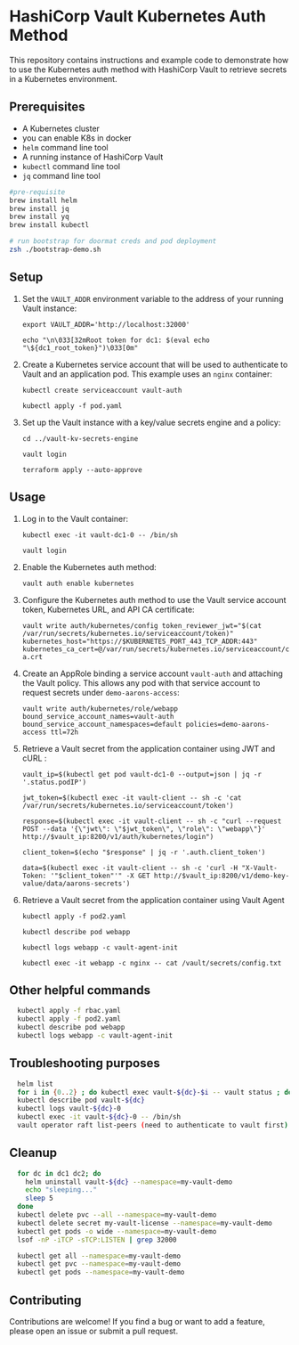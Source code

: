 # HashiCorp Vault Kubernetes Auth Method

This repository contains instructions and example code to demonstrate how to use the Kubernetes auth method with HashiCorp Vault to retrieve secrets in a Kubernetes environment.

## Prerequisites

- A Kubernetes cluster
- you can enable K8s in docker 
- `helm` command line tool
- A running instance of HashiCorp Vault
- `kubectl` command line tool
- `jq` command line tool

```sh
#pre-requisite
brew install helm
brew install jq
brew install yq
brew install kubectl
```

```sh
# run bootstrap for doormat creds and pod deployment
zsh ./bootstrap-demo.sh 
```

## Setup

1. Set the `VAULT_ADDR` environment variable to the address of your running Vault instance:

   `export VAULT_ADDR='http://localhost:32000'`

   `echo "\n\033[32mRoot token for dc1: $(eval echo "\${dc1_root_token}")\033[0m"`

2. Create a Kubernetes service account that will be used to authenticate to Vault and an application pod. This example uses an `nginx` container:

   `kubectl create serviceaccount vault-auth`

   `kubectl apply -f pod.yaml`

3. Set up the Vault instance with a key/value secrets engine and a policy:

   `cd ../vault-kv-secrets-engine`

   `vault login`

   `terraform apply --auto-approve`

## Usage

1. Log in to the Vault container:

   `kubectl exec -it vault-dc1-0 -- /bin/sh`

   `vault login`

2. Enable the Kubernetes auth method:

   `vault auth enable kubernetes`

3. Configure the Kubernetes auth method to use the Vault service account token, Kubernetes URL, and API CA certificate:

   `vault write auth/kubernetes/config token_reviewer_jwt="$(cat /var/run/secrets/kubernetes.io/serviceaccount/token)" kubernetes_host="https://$KUBERNETES_PORT_443_TCP_ADDR:443" kubernetes_ca_cert=@/var/run/secrets/kubernetes.io/serviceaccount/ca.crt`

4. Create an AppRole binding a service account `vault-auth` and attaching the Vault policy. This allows any pod with that service account to request secrets under `demo-aarons-access`:

   `vault write auth/kubernetes/role/webapp bound_service_account_names=vault-auth bound_service_account_namespaces=default policies=demo-aarons-access ttl=72h`

5. Retrieve a Vault secret from the application container using JWT and cURL :

   `vault_ip=$(kubectl get pod vault-dc1-0 --output=json | jq -r '.status.podIP')`

   `jwt_token=$(kubectl exec -it vault-client -- sh -c 'cat /var/run/secrets/kubernetes.io/serviceaccount/token')`

   `response=$(kubectl exec -it vault-client -- sh -c "curl --request POST --data '{\"jwt\": \"$jwt_token\", \"role\": \"webapp\"}' http://$vault_ip:8200/v1/auth/kubernetes/login")`

   `client_token=$(echo "$response" | jq -r '.auth.client_token')`

   `data=$(kubectl exec -it vault-client -- sh -c 'curl -H "X-Vault-Token: '"$client_token"'" -X GET http://$vault_ip:8200/v1/demo-key-value/data/aarons-secrets')`

6. Retrieve a Vault secret from the application container using Vault Agent

   `kubectl apply -f pod2.yaml`

   `kubectl describe pod webapp`

   `kubectl logs webapp -c vault-agent-init`

   `kubectl exec -it webapp -c nginx -- cat /vault/secrets/config.txt`

## Other helpful commands

```sh
  kubectl apply -f rbac.yaml
  kubectl apply -f pod2.yaml
  kubectl describe pod webapp
  kubectl logs webapp -c vault-agent-init
```

## Troubleshooting purposes

```sh
  helm list
  for i in {0..2} ; do kubectl exec vault-${dc}-$i -- vault status ; done
  kubectl describe pod vault-${dc}
  kubectl logs vault-${dc}-0
  kubectl exec -it vault-${dc}-0 -- /bin/sh
  vault operator raft list-peers (need to authenticate to vault first)  
```

## Cleanup

```sh
  for dc in dc1 dc2; do
    helm uninstall vault-${dc} --namespace=my-vault-demo
    echo "sleeping..."
    sleep 5
  done
  kubectl delete pvc --all --namespace=my-vault-demo
  kubectl delete secret my-vault-license --namespace=my-vault-demo
  kubectl get pods -o wide --namespace=my-vault-demo
  lsof -nP -iTCP -sTCP:LISTEN | grep 32000

  kubectl get all --namespace=my-vault-demo
  kubectl get pvc --namespace=my-vault-demo
  kubectl get pods --namespace=my-vault-demo

```

## Contributing

Contributions are welcome! If you find a bug or want to add a feature, please open an issue or submit a pull request.
